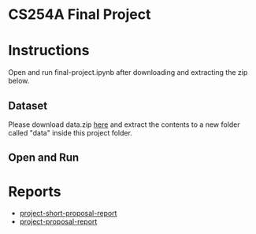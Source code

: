 # CS254A Final Project


# Instructions

Open and run final-project.ipynb after downloading and extracting the zip below.

## Dataset
Please download data.zip [here](https://fs.a0-0.com/cs254a-final-project/data/data.zip) and extract the contents to a new folder called "data" inside this project folder.

## Open and Run 


# Reports
- [project-short-proposal-report](https://docs.google.com/document/d/1OWrsf4nqGVoBglW8X50DnV1j7ENZZA8nGm7nB5tf_G8/edit)
- [project-proposal-report](https://docs.google.com/document/d/1J6U9JkQXJKQw0Um-YflAZNiL4zgXxc6XG9EBG0Q--Js/edit)

